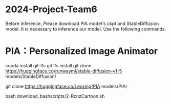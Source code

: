 # 2024-Project-Team6

Before Inference, Please download PIA model's ckpt and StableDiffusion model. It is necessary to inference our model.
Use the following commands.


# PIA：Personalized Image Animator

conda install git-lfs
git lfs install
git clone https://huggingface.co/runwayml/stable-diffusion-v1-5 models/StableDiffusion/

git clone https://huggingface.co/Leoxing/PIA models/PIA/

bash download_bashscripts/2-RcnzCartoon.sh
